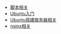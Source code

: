 

- [脚本相关](./scripts/script.md)
- [Ubuntu入门](./init_ubuntu.md)
- [Ubuntu搭建服务器相关](./ubuntu_server.md)
- [nginx相关](./nginx.md)